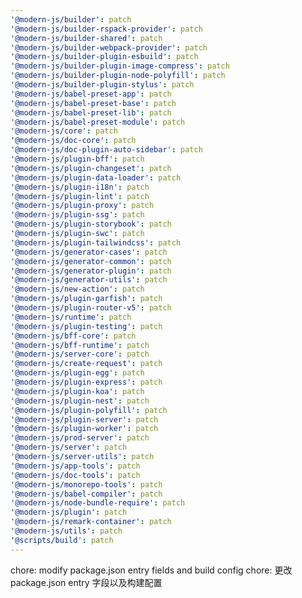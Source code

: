 ```yaml
---
'@modern-js/builder': patch
'@modern-js/builder-rspack-provider': patch
'@modern-js/builder-shared': patch
'@modern-js/builder-webpack-provider': patch
'@modern-js/builder-plugin-esbuild': patch
'@modern-js/builder-plugin-image-compress': patch
'@modern-js/builder-plugin-node-polyfill': patch
'@modern-js/builder-plugin-stylus': patch
'@modern-js/babel-preset-app': patch
'@modern-js/babel-preset-base': patch
'@modern-js/babel-preset-lib': patch
'@modern-js/babel-preset-module': patch
'@modern-js/core': patch
'@modern-js/doc-core': patch
'@modern-js/doc-plugin-auto-sidebar': patch
'@modern-js/plugin-bff': patch
'@modern-js/plugin-changeset': patch
'@modern-js/plugin-data-loader': patch
'@modern-js/plugin-i18n': patch
'@modern-js/plugin-lint': patch
'@modern-js/plugin-proxy': patch
'@modern-js/plugin-ssg': patch
'@modern-js/plugin-storybook': patch
'@modern-js/plugin-swc': patch
'@modern-js/plugin-tailwindcss': patch
'@modern-js/generator-cases': patch
'@modern-js/generator-common': patch
'@modern-js/generator-plugin': patch
'@modern-js/generator-utils': patch
'@modern-js/new-action': patch
'@modern-js/plugin-garfish': patch
'@modern-js/plugin-router-v5': patch
'@modern-js/runtime': patch
'@modern-js/plugin-testing': patch
'@modern-js/bff-core': patch
'@modern-js/bff-runtime': patch
'@modern-js/server-core': patch
'@modern-js/create-request': patch
'@modern-js/plugin-egg': patch
'@modern-js/plugin-express': patch
'@modern-js/plugin-koa': patch
'@modern-js/plugin-nest': patch
'@modern-js/plugin-polyfill': patch
'@modern-js/plugin-server': patch
'@modern-js/plugin-worker': patch
'@modern-js/prod-server': patch
'@modern-js/server': patch
'@modern-js/server-utils': patch
'@modern-js/app-tools': patch
'@modern-js/doc-tools': patch
'@modern-js/monorepo-tools': patch
'@modern-js/babel-compiler': patch
'@modern-js/node-bundle-require': patch
'@modern-js/plugin': patch
'@modern-js/remark-container': patch
'@modern-js/utils': patch
'@scripts/build': patch
---
```


chore: modify package.json entry fields and build config
chore: 更改 package.json entry 字段以及构建配置
